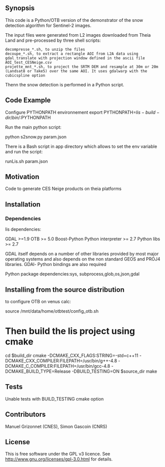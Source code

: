 ## Synopsis

This code is a Python/OTB version of the demonstrator of the snow detection algorithm for Sentinel-2 images.

The input files were generated from L2 images downloaded from Theia Land and pre-processed by three shell scripts:

    decompresse_*.sh, to unzip the files
    decoupe_*.sh, to extract a rectangle AOI from L2A data using gdal_translate with projection window defined in the ascii file AOI_test_CESNeige.csv
    projette_mnt_*.sh, to project the SRTM DEM and resample at 30m or 20m (Landsat8 or Take5) over the same AOI. It uses gdalwarp with the cubicspline option

Thenn the snow detection is performed in a Python script.

## Code Example

Configure PYTHONPATH environnement
export PYTHONPATH=${lis-build-dir}/bin/:$PYTHONPATH

Run the main python script:

python s2snow.py param.json

There is a Bash script in app directory which allows to set the env variable and run the script:

runLis.sh param.json

## Motivation

Code to generate CES Neige products on theia platforms

## Installation

### Dependencies

lis dependencies: 

GDAL >=1.9
OTB >= 5.0 
Boost-Python
Python interpreter >= 2.7
Python libs >= 2.7

GDAL itself depends on a number of other libraries provided by most major operating systems and also depends on the non standard GEOS and PROJ4 libraries. GDAl- Python bindings are also required

Python package dependencies:sys, subprocess,glob,os,json,gdal

## Installing from the source distribution

to configure OTB on venus calc:

source /mnt/data/home/otbtest/config_otb.sh

# Then build the lis project using cmake

cd $build_dir
cmake -DCMAKE_CXX_FLAGS:STRING=-std=c++11 -DCMAKE_CXX_COMPILER:FILEPATH=/usr/bin/g++-4.8 -DCMAKE_C_COMPILER:FILEPATH=/usr/bin/gcc-4.8 -DCMAKE_BUILD_TYPE=Release -DBUILD_TESTING=ON $source_dir
make

## Tests

Unable tests with BUILD_TESTING cmake option

## Contributors

Manuel Grizonnet (CNES), Simon Gascoin (CNRS)

## License

This is free software under the GPL v3 licence. See
http://www.gnu.org/licenses/gpl-3.0.html for details.

